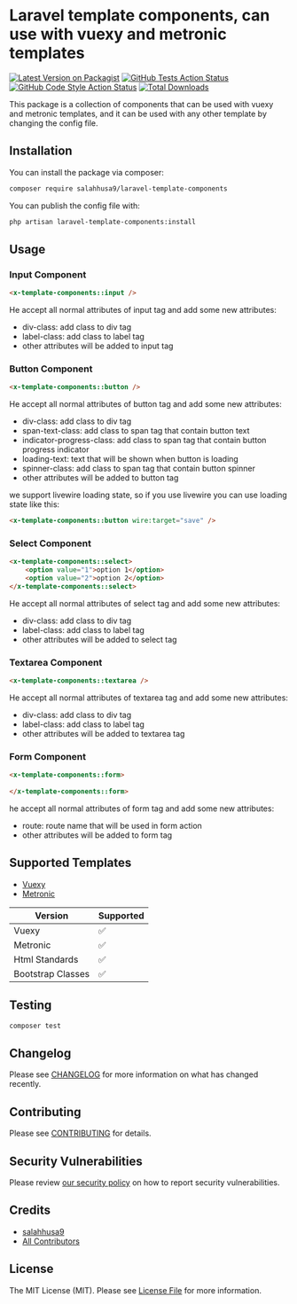 # Laravel template components, can use with vuexy and metronic templates

[![Latest Version on Packagist](https://img.shields.io/packagist/v/salahhusa9/laravel-template-components.svg?style=flat-square)](https://packagist.org/packages/salahhusa9/laravel-template-components)
[![GitHub Tests Action Status](https://img.shields.io/github/actions/workflow/status/salahhusa9/laravel-template-components/run-tests.yml?branch=main&label=tests&style=flat-square)](https://github.com/salahhusa9/laravel-template-components/actions?query=workflow%3Arun-tests+branch%3Amain)
[![GitHub Code Style Action Status](https://img.shields.io/github/actions/workflow/status/salahhusa9/laravel-template-components/fix-php-code-style-issues.yml?branch=main&label=code%20style&style=flat-square)](https://github.com/salahhusa9/laravel-template-components/actions?query=workflow%3A"Fix+PHP+code+style+issues"+branch%3Amain)
[![Total Downloads](https://img.shields.io/packagist/dt/salahhusa9/laravel-template-components.svg?style=flat-square)](https://packagist.org/packages/salahhusa9/laravel-template-components)

This package is a collection of components that can be used with vuexy and metronic templates, and it can be used with any other template by changing the config file.

## Installation

You can install the package via composer:

```bash
composer require salahhusa9/laravel-template-components
```

You can publish the config file with:

```bash
php artisan laravel-template-components:install
```

## Usage

### Input Component
```html
<x-template-components::input />
```
He accept all normal attributes of input tag and add some new attributes:
- div-class: add class to div tag
- label-class: add class to label tag
- other attributes will be added to input tag

### Button Component
```html
<x-template-components::button />
```
He accept all normal attributes of button tag and add some new attributes:
- div-class: add class to div tag
- span-text-class: add class to span tag that contain button text
- indicator-progress-class: add class to span tag that contain button progress indicator
- loading-text: text that will be shown when button is loading
- spinner-class: add class to span tag that contain button spinner
- other attributes will be added to button tag

we support livewire loading state, so if you use livewire you can use loading state like this:
```html
<x-template-components::button wire:target="save" />
```

### Select Component
```html
<x-template-components::select>
    <option value="1">option 1</option>
    <option value="2">option 2</option>
</x-template-components::select>
```
He accept all normal attributes of select tag and add some new attributes:
- div-class: add class to div tag
- label-class: add class to label tag
- other attributes will be added to select tag

### Textarea Component
```html
<x-template-components::textarea />
```
He accept all normal attributes of textarea tag and add some new attributes:
- div-class: add class to div tag
- label-class: add class to label tag
- other attributes will be added to textarea tag

### Form Component
```html
<x-template-components::form>
    
</x-template-components::form>
```
he accept all normal attributes of form tag and add some new attributes:
- route: route name that will be used in form action
- other attributes will be added to form tag

## Supported Templates

- [Vuexy](https://demos.pixinvent.com/vuexy-html-admin-template/landing/)
- [Metronic](https://preview.keenthemes.com/metronic/demo1/index.html)

| Version           | Supported          |
| ----------------- | ------------------ |
| Vuexy             | :white_check_mark: |
| Metronic          | :white_check_mark: |
| Html Standards    | :white_check_mark: |
| Bootstrap Classes | :white_check_mark: |

## Testing

```bash
composer test
```

## Changelog

Please see [CHANGELOG](CHANGELOG.md) for more information on what has changed recently.

## Contributing

Please see [CONTRIBUTING](CONTRIBUTING.md) for details.

## Security Vulnerabilities

Please review [our security policy](../../security/policy) on how to report security vulnerabilities.

## Credits

- [salahhusa9](https://github.com/salahhusa9)
- [All Contributors](../../contributors)

## License

The MIT License (MIT). Please see [License File](LICENSE.md) for more information.
